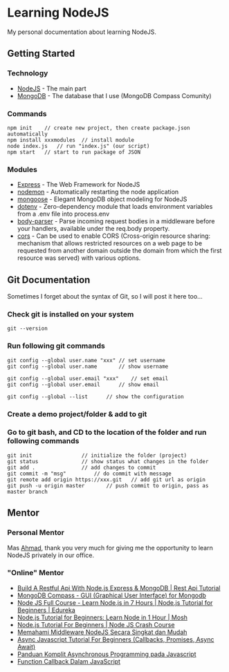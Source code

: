 # Learning NodeJS

My personal documentation about learning NodeJS.

## Getting Started

### Technology

- [NodeJS](https://nodejs.org/en/) - The main part
- [MongoDB](https://www.mongodb.com/) - The database that I use (MongoDB Compass Comunity)

### Commands

```
npm init    // create new project, then create package.json automatically
npm install xxxmodules  // install module
node index.js   // run "index.js" (our script)
npm start   // start to run package of JSON
```

### Modules

- [Express](https://expressjs.com/) - The Web Framework for NodeJS
- [nodemon](https://www.npmjs.com/package/nodemon) - Automatically restarting the node application
- [mongoose](https://mongoosejs.com/) - Elegant MongoDB object modeling for NodeJS
- [dotenv](https://www.npmjs.com/package/dotenv) - Zero-dependency module that loads environment variables from a .env file into process.env
- [body-parser](https://www.npmjs.com/package/body-parser) - Parse incoming request bodies in a middleware before your handlers, available under the req.body property.
- [cors](https://www.npmjs.com/package/cors) - Can be used to enable CORS (Cross-origin resource sharing: mechanism that allows restricted resources on a web page to be requested from another domain outside the domain from which the first resource was served) with various options.

## Git Documentation

Sometimes I forget about the syntax of Git, so I will post it here too...

### Check git is installed on your system

```
git --version
```

### Run following git commands

```
git config --global user.name "xxx"	// set username
git config --global user.name		// show username

git config --global user.email "xxx"	// set email
git config --global user.email		// show email

git config --global --list		// show the configuration
```

### Create a demo project/folder & add to git

### Go to git bash, and CD to the location of the folder and run following commands

```
git init				// initialize the folder (project)
git status				// show status what changes in the folder
git add .				// add changes to commit
git commit -m "msg"			// do commit with message
git remote add origin https://xxx.git 	// add git url as origin
git push -u origin master		// push commit to origin, pass as master branch
```

## Mentor

### Personal Mentor

Mas [Ahmad](https://github.com/198cad), thank you very much for giving me the opportunity to learn NodeJS privately in our office.

### "Online" Mentor

- [Build A Restful Api With Node.js Express & MongoDB | Rest Api Tutorial](https://youtu.be/vjf774RKrLc)
- [MongoDB Compass - GUI (Graphical User Interface) for Mongodb](https://youtu.be/OuXMFV49138)
- [Node JS Full Course - Learn Node.js in 7 Hours | Node.js Tutorial for Beginners | Edureka](https://youtu.be/JnvKXcSI7yk)
- [Node.js Tutorial for Beginners: Learn Node in 1 Hour | Mosh](https://youtu.be/TlB_eWDSMt4)
- [Node.js Tutorial For Beginners | Node JS Crash Course](https://youtu.be/zQRrXTSkvfw)
- [Memahami Middleware NodeJS Secara Singkat dan Mudah](https://medium.com/easyread/memahami-middleware-nodejs-secara-singkat-dan-mudah-di-pahami-c34e4e087e88)
- [Async Javascript Tutorial For Beginners (Callbacks, Promises, Async Await)](https://www.youtube.com/watch?v=_8gHHBlbziw)
- [Panduan Komplit Asynchronous Programming pada Javascript](https://medium.com/coderupa/panduan-komplit-asynchronous-programming-pada-javascript-part-1-fca22279c056)
- [Function Callback Dalam JavaScript](https://www.dumetschool.com/blog/Function-Callback-Dalam-JavaScript)
